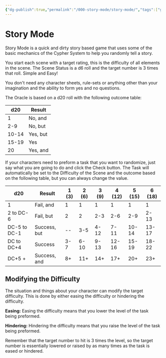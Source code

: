 ```yaml
---
{"dg-publish":true,"permalink":"/000-story-mode/story-mode/","tags":["gardenEntry"]}
---
```



# Story Mode

Story Mode is a quick and dirty story based game that uses some of the basic mechanics of the Cypher System to help you randomly tell a story.

You start each scene with a target rating, this is the difficulty of all elements in the scene. The Scene Status is a d6 roll and the target number is 3 times that roll. Simple and Easy!

You don't need any character sheets, rule-sets or anything other than your imagination and the ability to form yes and no questions.

The Oracle is based on a d20 roll with the following outcome table:

| d20   | Result   |
| ----- | -------- |
| 1     | No, and  |
| 2-9   | No, but  |
| 10-14 | Yes, but |
| 15-19 | Yes      |
| 20    | Yes, and |

If your characters need to preform a task that you want to randomize, just say what you are going to do and click the Check button. The Task will automatically be set to the Difficulty of the Scene and the outcome based on the following table, but you can always change the value.

| d20          | Result       | 1 (3) | 2 (6) | 3 (9) | 4 (12) | 5 (15) | 6 (18) |
| ------------ | ------------ | ----- | ----- | ----- | ------ | ------ | ------ |
| 1            | Fail, and    | 1     | 1     | 1     | 1      | 1      | 1      |
| 2 to DC-6    | Fail, but    | 2     | 2     | 2-3   | 2-6    | 2-9    | 2-13   |
| DC-5 to DC-1 | Success, but | --    | 3-5   | 4-12  | 7-11   | 10-14  | 13-17  |
| DC to DC+4   | Success      | 3-7   | 6-10  | 9-13  | 12-16  | 15-19  | 18-22  |
| DC+5 +       | Success, and | 8+    | 11+   | 14+   | 17+    | 20+    | 23+    |
## Modifying the Difficulty

The situation and things about your character can modify the target difficulty.  This is done by either easing the difficulty or hindering the difficulty.

**Easing:** Easing the difficulty means that you lower the level of the task being preformed.

**Hindering:** Hindering the difficulty means that you raise the level of the task being preformed.

Remember that the target number to hit is 3 times the level, so the target number is essentially lowered or raised by as many times as the task is eased or hindered.

